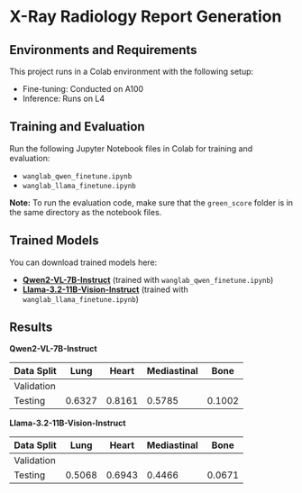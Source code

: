 # X-Ray Radiology Report Generation

## Environments and Requirements
This project runs in a Colab environment with the following setup:
- Fine-tuning: Conducted on A100
- Inference: Runs on L4

## Training and Evaluation
Run the following Jupyter Notebook files in Colab for training and evaluation:
- `wanglab_qwen_finetune.ipynb`
- `wanglab_llama_finetune.ipynb`

**Note:** To run the evaluation code, make sure that the `green_score` folder is in the same directory as the notebook files.
  
## Trained Models
You can download trained models here:
- [**Qwen2-VL-7B-Instruct**](https://drive.google.com/drive/folders/10KRZ3oui6HCIMNBbQ1fFlWhUWZWe6SKz?usp=drive_link) (trained with `wanglab_qwen_finetune.ipynb`)  
- [**Llama-3.2-11B-Vision-Instruct**](https://drive.google.com/drive/folders/1-ohCCIXlWGTiYuqkSBojqp48VWwQOd7d?usp=drive_link) (trained with `wanglab_llama_finetune.ipynb`)  

## Results
**Qwen2-VL-7B-Instruct**

| Data Split | Lung | Heart | Mediastinal | Bone |
|----------|----------|----------|----------|----------|
| Validation |  |  |  |  |
| Testing | 0.6327 | 0.8161 | 0.5785 | 0.1002 |


**Llama-3.2-11B-Vision-Instruct**

| Data Split | Lung | Heart | Mediastinal | Bone |
|----------|----------|----------|----------|----------|
| Validation |  |  |  |  |
| Testing | 0.5068 | 0.6943 | 0.4466 | 0.0671 |
